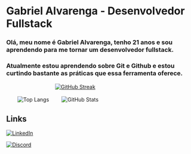 # Gabriel Alvarenga - Desenvolvedor Fullstack
### Olá, meu nome é Gabriel Alvarenga, tenho 21 anos e sou aprendendo para me tornar um desenvolvedor fullstack.
### Atualmente estou aprendendo sobre Git e Github e estou curtindo bastante as práticas que essa ferramenta oferece.

 ㅤ ㅤ ㅤ ㅤ ㅤ ㅤ ㅤ ㅤ[![GitHub Streak](https://streak-stats.demolab.com/?user=gabrieldsalv-projects&theme=bear&background=000&border=30A3DC&dates=FFF)](https://git.io/streak-stats)

 ㅤ ㅤ![Top Langs](https://github-readme-stats-git-masterrstaa-rickstaa.vercel.app/api/top-langs/?username=gabrieldsalv-projects&bg_color=000&border_color=30A3DC&title_color=E94D5F&text_color=FFF) ㅤ ㅤ![GitHub Stats](https://github-readme-stats.vercel.app/api?username=gabrieldsalv-projects&theme=transparent&bg_color=000&border_color=30A3DC&show_icons=true&icon_color=30A3DC&title_color=E94D5F&text_color=FFF)



## Links

[![LinkedIn](https://img.shields.io/badge/LinkedIn-000?style=for-the-badge&logo=linkedin&logoColor=0E76A8)](https://www.linkedin.com/in/gabrieldsalvarenga/)

[![Discord](https://img.shields.io/badge/Discord-000?style=for-the-badge&logo=discord)](https://www.discord.com/in/shturno/)